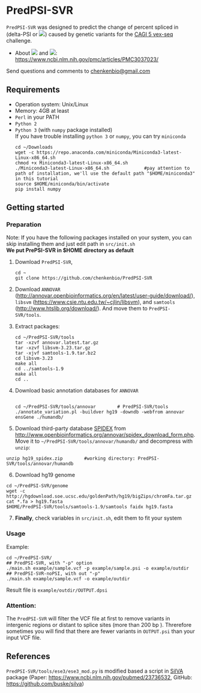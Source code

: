 # PredPSI-SVR

`PredPSI-SVR` was designed to predict the change of percent spliced in (delta-PSI or <img src="https://latex.codecogs.com/svg.latex?\Delta\Psi" />) caused by genetic variants for the [CAGI 5 vex-seq](https://genomeinterpretation.org/content/vex-seq) challenge.  
- About <img src="http://latex.codecogs.com/svg.latex?\Psi" /> and <img src="https://latex.codecogs.com/svg.latex?\Delta\Psi" />: https://www.ncbi.nlm.nih.gov/pmc/articles/PMC3037023/  

Send questions and comments to chenkenbio@gmail.com

## Requirements
- Operation system: Unix/Linux  
- Memory: 4GB at least
- `Perl` in your PATH  
- `Python 2`  
- `Python 3` (with `numpy` package installed)  
If you have trouble installing `python 3` or `numpy`, you can try `miniconda`  
    ```shell
    cd ~/Downloads
    wget -c https://repo.anaconda.com/miniconda/Miniconda3-latest-Linux-x86_64.sh
    chmod +x Miniconda3-latest-Linux-x86_64.sh
    ./Miniconda3-latest-Linux-x86_64.sh             #pay attention to path of installation, we'll use the default path "$HOME/miniconda3" in this tutorial 
    source $HOME/miniconda/bin/activate
    pip install numpy
    ```

## Getting started
### Preparation  
Note: If you have the following packages installed on your system, you can skip installing them and just edit path in `src/init.sh`   
**We put PrePSI-SVR in $HOME directory as default**   
1. Download `PredPSI-SVR`, 
    ```shell
    cd ~
    git clone https://github.com/chenkenbio/PredPSI-SVR
    ```
2. Download `ANNOVAR` (http://annovar.openbioinformatics.org/en/latest/user-guide/download/), `libsvm` (https://www.csie.ntu.edu.tw/~cjlin/libsvm), and `samtools` (http://www.htslib.org/download/). And move them to `PredPSI-SVR/tools`.  
3. Extract packages:  
    ```shell
    cd ~/PredPSI-SVR/tools
    tar -xzvf annovar.latest.tar.gz
    tar -xzvf libsvm-3.23.tar.gz
    tar -xjvf samtools-1.9.tar.bz2
    cd libsvm-3.23
    make all
    cd ../samtools-1.9
    make all
    cd ..
    ```

4. Download basic annotation databases for `ANNOVAR`  

    ```shell

    cd ~/PredPSI-SVR/tools/annovar        # PredPSI-SVR/tools
    ./annotate_variation.pl -buildver hg19 -downdb -webfrom annovar ensGene ./humandb/
    ```

5. Download third-party database [SPIDEX](http://tools.genes.toronto.edu/) from http://www.openbioinformatics.org/annovar/spidex_download_form.php. Move it to `~/PredPSI-SVR/tools/annovar/humandb/` and decompress with `unzip`:
```shell
unzip hg19_spidex.zip        #working directory: PredPSI-SVR/tools/annovar/humandb
```


6. Download hg19 genome  
```shell
cd ~/PredPSI-SVR/genome
wget -c http://hgdownload.soe.ucsc.edu/goldenPath/hg19/bigZips/chromFa.tar.gz
cat *.fa > hg19.fasta
$HOME/PredPSI-SVR/tools/samtools-1.9/samtools faidx hg19.fasta
```

7. **Finally**, check variables in `src/init.sh`, edit them to fit your system  

### Usage  
Example:  

```shell
cd ~/PredPSI-SVR/
## PredPSI-SVR, with "-p" option
./main.sh example/sample.vcf -p example/sample.psi -o example/outdir
## PredPSI-SVR-noPSI, with out "-p"
./main.sh example/sample.vcf -o example/outdir
```
Result file is `example/outdir/OUTPUT.dpsi`

### Attention:  
The `PredPSI-SVR` will filter the VCF file at first to remove variants in intergenic regions or distant to splice sites (more than 200 bp ). Threrefore sometimes you will find that there are fewer variants in `OUTPUT.psi` than your input VCF file.  

## References

`PredPSI-SVR/tools/ese3/ese3_mod.py` is modified based a script in [SilVA](http://compbio.cs.toronto.edu/silva/) package (Paper: https://www.ncbi.nlm.nih.gov/pubmed/23736532, GitHub: https://github.com/buske/silva)
